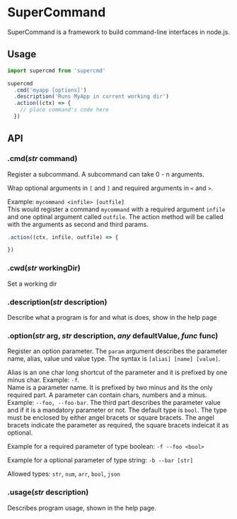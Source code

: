 SuperCommand
============

SuperCommand is a framework to build command-line interfaces in node.js.

## Usage

```js
import supercmd from 'supercmd'

supercmd
  .cmd('myapp [options]')
  .description('Runs MyApp in current working dir')
  .action((ctx) => {
    // place command's code here
  })

```

## API

### .cmd(*str* command)

Register a subcommand. A subcommand can take 0 - n arguments.

Wrap optional arguments in `[` and `]` and required arguments in `<` and `>`.

Example: `mycommand <infile> [outfile]`  
This would register a command `mycommand` with a required argument `infile` and one optinal argument called `outfile`. The action method will be called with the arguments as second and third params.

```js
.action((ctx, infile, outfile) => {

})
```

### .cwd(*str* workingDir)
Set a working dir

### .description(*str* description)
Describe what a program is for and what is does, show in the help page

### .option(*str* arg, *str* description, *any* defaultValue, *func* func)

Register an option parameter. The `param` argument describes the parameter name, alias, value und value type. The syntax is `[alias] [name] [value]`.

Alias is an one char long shortcut of the parameter and it is prefixed by one minus char. Example: `-f`.  
Name is a parameter name. It is prefixed by two minus and its the only required part. A parameter can contain chars, numbers and a minus. Example: `--foo, --foo-bar`.
The third part describes the parameter value and if it is a mandatory parameter or not. The default type is `bool`.
The type must be enclosed by either angel bracets or square bracets.
The angel bracets indicate the parameter as required, the square bracets indeicat it as optional.

Example for a required parameter of type boolean:
`-f --foo <bool>`

Example for a optional parameter of type string:
`-b --bar [str]`

Allowed types: `str`, `num`, `arr`, `bool`, `json`

### .usage(*str* description)

Describes program usage, shown in the help page.
